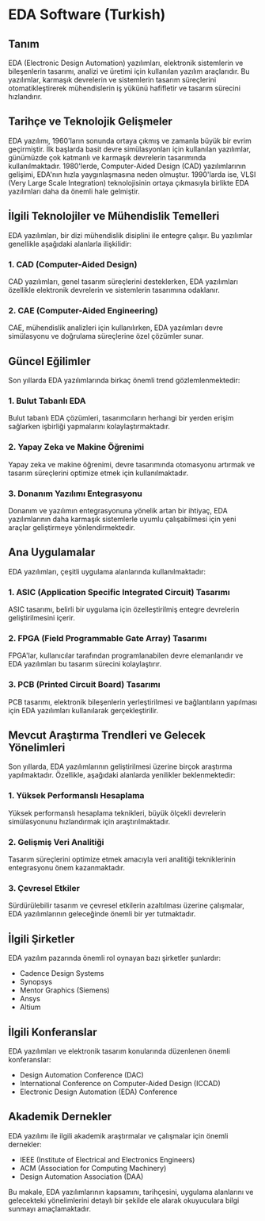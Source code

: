 # EDA Software (Turkish)

## Tanım
EDA (Electronic Design Automation) yazılımları, elektronik sistemlerin ve bileşenlerin tasarımı, analizi ve üretimi için kullanılan yazılım araçlarıdır. Bu yazılımlar, karmaşık devrelerin ve sistemlerin tasarım süreçlerini otomatikleştirerek mühendislerin iş yükünü hafifletir ve tasarım sürecini hızlandırır.

## Tarihçe ve Teknolojik Gelişmeler
EDA yazılımı, 1960'ların sonunda ortaya çıkmış ve zamanla büyük bir evrim geçirmiştir. İlk başlarda basit devre simülasyonları için kullanılan yazılımlar, günümüzde çok katmanlı ve karmaşık devrelerin tasarımında kullanılmaktadır. 1980'lerde, Computer-Aided Design (CAD) yazılımlarının gelişimi, EDA'nın hızla yaygınlaşmasına neden olmuştur. 1990'larda ise, VLSI (Very Large Scale Integration) teknolojisinin ortaya çıkmasıyla birlikte EDA yazılımları daha da önemli hale gelmiştir.

## İlgili Teknolojiler ve Mühendislik Temelleri
EDA yazılımları, bir dizi mühendislik disiplini ile entegre çalışır. Bu yazılımlar genellikle aşağıdaki alanlarla ilişkilidir:

### 1. CAD (Computer-Aided Design)
CAD yazılımları, genel tasarım süreçlerini desteklerken, EDA yazılımları özellikle elektronik devrelerin ve sistemlerin tasarımına odaklanır.

### 2. CAE (Computer-Aided Engineering)
CAE, mühendislik analizleri için kullanılırken, EDA yazılımları devre simülasyonu ve doğrulama süreçlerine özel çözümler sunar.

## Güncel Eğilimler
Son yıllarda EDA yazılımlarında birkaç önemli trend gözlemlenmektedir:

### 1. Bulut Tabanlı EDA
Bulut tabanlı EDA çözümleri, tasarımcıların herhangi bir yerden erişim sağlarken işbirliği yapmalarını kolaylaştırmaktadır.

### 2. Yapay Zeka ve Makine Öğrenimi
Yapay zeka ve makine öğrenimi, devre tasarımında otomasyonu artırmak ve tasarım süreçlerini optimize etmek için kullanılmaktadır.

### 3. Donanım Yazılımı Entegrasyonu
Donanım ve yazılımın entegrasyonuna yönelik artan bir ihtiyaç, EDA yazılımlarının daha karmaşık sistemlerle uyumlu çalışabilmesi için yeni araçlar geliştirmeye yönlendirmektedir.

## Ana Uygulamalar
EDA yazılımları, çeşitli uygulama alanlarında kullanılmaktadır:

### 1. ASIC (Application Specific Integrated Circuit) Tasarımı
ASIC tasarımı, belirli bir uygulama için özelleştirilmiş entegre devrelerin geliştirilmesini içerir.

### 2. FPGA (Field Programmable Gate Array) Tasarımı
FPGA'lar, kullanıcılar tarafından programlanabilen devre elemanlarıdır ve EDA yazılımları bu tasarım sürecini kolaylaştırır.

### 3. PCB (Printed Circuit Board) Tasarımı
PCB tasarımı, elektronik bileşenlerin yerleştirilmesi ve bağlantıların yapılması için EDA yazılımları kullanılarak gerçekleştirilir.

## Mevcut Araştırma Trendleri ve Gelecek Yönelimleri
Son yıllarda, EDA yazılımlarının geliştirilmesi üzerine birçok araştırma yapılmaktadır. Özellikle, aşağıdaki alanlarda yenilikler beklenmektedir:

### 1. Yüksek Performanslı Hesaplama
Yüksek performanslı hesaplama teknikleri, büyük ölçekli devrelerin simülasyonunu hızlandırmak için araştırılmaktadır.

### 2. Gelişmiş Veri Analitiği
Tasarım süreçlerini optimize etmek amacıyla veri analitiği tekniklerinin entegrasyonu önem kazanmaktadır.

### 3. Çevresel Etkiler
Sürdürülebilir tasarım ve çevresel etkilerin azaltılması üzerine çalışmalar, EDA yazılımlarının geleceğinde önemli bir yer tutmaktadır.

## İlgili Şirketler
EDA yazılım pazarında önemli rol oynayan bazı şirketler şunlardır:
- Cadence Design Systems
- Synopsys
- Mentor Graphics (Siemens)
- Ansys
- Altium

## İlgili Konferanslar
EDA yazılımları ve elektronik tasarım konularında düzenlenen önemli konferanslar:
- Design Automation Conference (DAC)
- International Conference on Computer-Aided Design (ICCAD)
- Electronic Design Automation (EDA) Conference

## Akademik Dernekler
EDA yazılımı ile ilgili akademik araştırmalar ve çalışmalar için önemli dernekler:
- IEEE (Institute of Electrical and Electronics Engineers)
- ACM (Association for Computing Machinery)
- Design Automation Association (DAA)

Bu makale, EDA yazılımlarının kapsamını, tarihçesini, uygulama alanlarını ve gelecekteki yönelimlerini detaylı bir şekilde ele alarak okuyuculara bilgi sunmayı amaçlamaktadır.